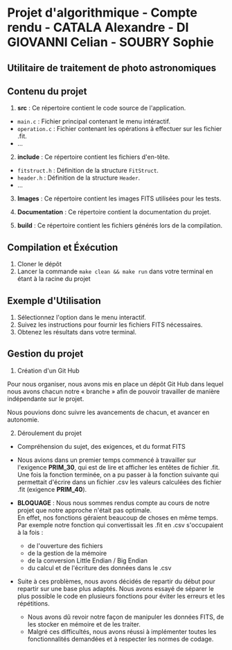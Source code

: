 # Projet d'algorithmique - Compte rendu - CATALA Alexandre - DI GIOVANNI Celian - SOUBRY Sophie

## Utilitaire de traitement de photo astronomiques

## Contenu du projet

1. **src** : Ce répertoire contient le code source de l'application.

- `main.c` : Fichier principal contenant le menu intéractif.
- `operation.c` : Fichier contenant les opérations à effectuer sur les fichier .fit.
- ...

2. **include** : Ce répertoire contient les fichiers d'en-tête.

- `fitstruct.h` : Définition de la structure `FitStruct`.
- `header.h` : Définition de la structure `Header`.
- ...

3. **Images** : Ce répertoire contient les images FITS utilisées pour les tests.

4. **Documentation** : Ce répertoire contient la documentation du projet.

5. **build** : Ce répertoire contient les fichiers générés lors de la compilation.

## Compilation et Éxécution

1. Cloner le dépôt
2. Lancer la commande `make clean && make run` dans votre terminal en étant à la racine du projet

## Exemple d'Utilisation

1. Sélectionnez l'option dans le menu interactif.
2. Suivez les instructions pour fournir les fichiers FITS nécessaires.
3. Obtenez les résultats dans votre terminal.

## Gestion du projet

1. Création d'un Git Hub

Pour nous organiser, nous avons mis en place un dépôt Git Hub dans lequel nous avons chacun notre « branche » afin de pouvoir travailler de manière indépendante sur le projet.

Nous pouvions donc suivre les avancements de chacun, et avancer en autonomie.

2. Déroulement du projet

- Compréhension du sujet, des exigences, et du format FITS

- Nous avions dans un premier temps commencé à travailler sur l'exigence **PRIM_30**, qui est de lire et afficher les entêtes de fichier .fit. Une fois la fonction terminée, on a pu passer à la fonction suivante qui permettait d'écrire dans un fichier .csv les valeurs calculées des fichier .fit (exigence **PRIM_40**).

- **BLOQUAGE** : Nous nous sommes rendus compte au cours de notre projet que notre approche n'était pas optimale.  
  En effet, nos fonctions géraient beaucoup de choses en même temps. Par exemple notre fonction qui convertissait les .fit en .csv s'occupaient à la fois :

  - de l'ouverture des fichiers
  - de la gestion de la mémoire
  - de la conversion Little Endian / Big Endian
  - du calcul et de l'écriture des données dans le .csv

- Suite à ces problèmes, nous avons décidés de repartir du début pour repartir sur une base plus adaptés. Nous avons essayé de séparer le plus possible le code en plusieurs fonctions pour éviter les erreurs et les répétitions.

  - Nous avons dû revoir notre façon de manipuler les données FITS, de les stocker en mémoire et de les traiter.
  - Malgré ces difficultés, nous avons réussi à implémenter toutes les fonctionnalités demandées et à respecter les normes de codage.
